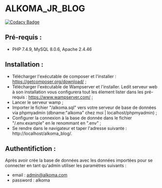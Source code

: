 
# ALKOMA_JR_BLOG

[![Codacy Badge](https://api.codacy.com/project/badge/Grade/e69a46d1b3524e43bfb02eccbae7cd7a)](https://app.codacy.com/gh/alkomaJunior/alkoma_jr_blog?utm_source=github.com&utm_medium=referral&utm_content=alkomaJunior/alkoma_jr_blog&utm_campaign=Badge_Grade_Settings)

## Pré-requis :

* PHP 7.4.9, MySQL 8.0.6, Apache 2.4.46

## Installation :

* Télécharger l'exécutable de composer et l'installer : https://getcomposer.org/download/ ;
* Télécharger l'exécutable de Wampserver et l'installer. Ledit serveur web à son installation vous configurera tout les élement lister dans les pré-requis : https://www.wampserver.com/ ;
* Lancer le serveur wamp ;
* Importer le fichier "/alkoma.sql" vers votre serveur de base de données via phpmyadmin (dbname:"alkoma" chez moi | localhost/phpmyadmin) ;
* Configurer la connexion à la base de donnée dans le fichier "/.env.example" en le renommant en ".env" ;
* Se rendre dans le navigateur et taper l'adresse suivante : http://localhost/alkoma_blog/.

## Authentifiction :

Après avoir crée la base de données avec les données importées pour se connecter en tant qu'admin utiliser les paramètres suivants :
* email : admin@alkoma.com
* password : alkoma
